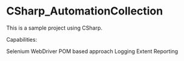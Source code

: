 # CSharp_AutomationCollection

This is a sample project using CSharp.

Capabilities:

Selenium WebDriver
POM based approach
Logging
Extent Reporting
